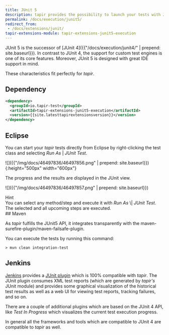```yaml
---
title: JUnit 5
description: tapir provides the possibility to launch your tests with JUnit 5.
permalink: /docs/execution/junit5/
redirect_from:
 - /docs/extensions/junit/
tapir-extensions-module: tapir-extensions-junit5-execution
---
```


JUnit 5 is the successor of [JUnit 4]({{"/docs/execution/junit4/" | prepend: site.baseurl}}). In contrast to JUnit 4, the support for custom test engines is one of its core features. Moreover, JUnit 5 is designed with great IDE support in mind.

These characteristics fit perfectly for <i>tapir</i>.

## Dependency

``` xml
<dependency>
  <groupId>io.tapir-test</groupId>
  <artifactId>tapir-extensions-junit5-execution</artifactId>
  <version>{{site.latesttapirextensionsversion}}</version>
</dependency>
```

## Eclipse

You can start your <i>tapir</i> tests directly from Eclipse by right-clicking
the test class and selecting *Run As* | *JUnit Test*.

![]({{"/img/docs/46497836/46497856.png" | prepend: site.baseurl}}){:height="500px" width="600px"}

The progress and the results are displayed in the JUnit view.

![]({{"/img/docs/46497836/46497857.png" | prepend: site.baseurl}})


<div class="panel panel-info">
  <div class="panel-heading">
    <div class="panel-title"><span class="fas fa-info-circle"></span> Hint</div>
  </div>
  <div class="panel-body">
  You can select any method/step and execute it with <i>Run As</i> \| <i>JUnit
  Test</i>. The selected and all upcoming steps are executed.
  </div>
</div>
## Maven

As <i>tapir</i> fulfills the JUnit5 API, it integrates transparently with the maven-surefire-plugin/maven-failsafe-plugin.

You can execute the tests by running this command:

``` text
> mvn clean integration-test
```

## Jenkins

[Jenkins](https://jenkins.io/) provides a [JUnit
plugin](https://plugins.jenkins.io/junit) which is 100% compatible with
<i>tapir</i>. The JUnit plugin consumes XML test reports (which are generated by
<i>tapir's</i> JUnit module) and provides some graphical visualization of the
historical test results as well as a web UI for viewing test reports,
tracking failures, and so on. 

There are a couple of additional plugins which are based on the JUnit 4
API, like *Test In Progress* which visualizes the current test execution
progress.

In general all the frameworks and tools which are compatible to JUnit 4
are compatible to <i>tapir</i> as well.

